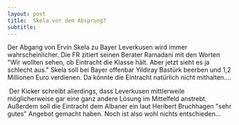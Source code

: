 ```yaml
---
layout: post
title:  Skela vor dem Absprung?
subtitle:  
---
```


Der Abgang von Ervin Skela zu Bayer Leverkusen wird immer wahrscheinlicher. Die FR zitiert seinen Berater Ramadani mit den Worten "Wir wollten sehen, ob Eintracht die Klasse hält. Aber jetzt sieht es ja schlecht aus." Skela soll bei Bayer offenbar Yildiray Bastürk beerben und 1,2 Millionen Euro verdienen. Da könnte die Eintracht natürlich nicht mithalten....

 Der Kicker schreibt allerdings, dass Leverkusen mittlerweile möglicherweise gar eine ganz andere Lösung im Mittelfeld anstrebt. Außerdem soll die Eintracht dem Albaner ein laut Heribert Bruchhagen "sehr gutes" Angebot gemacht haben. Noch ist also wohl nichts entschieden...
